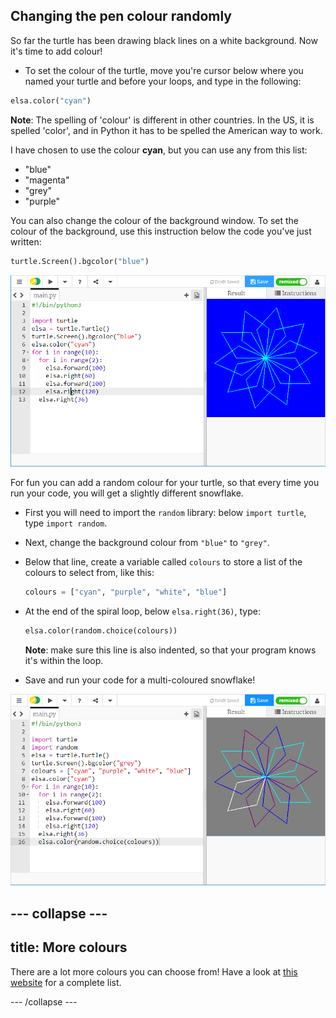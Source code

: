 ## Changing the pen colour randomly

So far the turtle has been drawing black lines on a white background. Now it's time to add colour!

- To set the colour of the turtle, move you're cursor below where you named your turtle and before your loops, and type in the following:

```python
elsa.color("cyan")
```

  **Note**: The spelling of 'colour' is different in other countries. In the US, it is spelled 'color', and in Python it has to be spelled the American way to work.

I have chosen to use the colour **cyan**, but you can use any from this list:

- "blue"
- "magenta"
- "grey"
- "purple"

You can also change the colour of the background window. To set the colour of the background, use this instruction below the code you've just written:

```python
turtle.Screen().bgcolor("blue")
```

![](images/colour.png)

For fun you can add a random colour for your turtle, so that every time you run your code, you will get a slightly different snowflake. 

- First you will need to import the `random` library: below `import turtle`, type `import random`.

- Next, change the background colour from `"blue"` to `"grey"`.

- Below that line, create a variable called `colours` to store a list of the colours to select from, like this:

  ```python
  colours = ["cyan", "purple", "white", "blue"]
  ```
  
- At the end of the spiral loop, below `elsa.right(36)`, type: 

  ```python
  elsa.color(random.choice(colours))  
  ```
  
  **Note**: make sure this line is also indented, so that your program knows it's within the loop.
  
- Save and run your code for a multi-coloured snowflake!

![](images/colour-list.png)

--- collapse ---
---
title: More colours
---

There are a lot more colours you can choose from! Have a look at [this website](https://wiki.tcl.tk/37701) for a complete list.

--- /collapse ---
